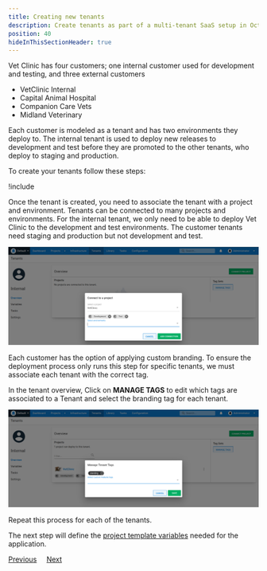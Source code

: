 ```yaml
---
title: Creating new tenants
description: Create tenants as part of a multi-tenant SaaS setup in Octopus Deploy.
position: 40
hideInThisSectionHeader: true
---
```


Vet Clinic has four customers; one internal customer used for development and testing, and three external customers

- VetClinic Internal
- Capital Animal Hospital
- Companion Care Vets
- Midland Veterinary

Each customer is modeled as a tenant and has two environments they deploy to. The internal tenant is used to deploy new releases to development and test before they are promoted to the other tenants, who deploy to staging and production.

To create your tenants follow these steps:

!include <tenants-create-tenant>

Once the tenant is created, you need to associate the tenant with a project and environment. Tenants can be connected to many projects and environments. For the internal tenant, we only need to be able to deploy Vet Clinic to the development and test environments. The customer tenants need staging and production but not development and test.

![](images/associate-tenant-with-project.png "width=500")

Each customer has the option of applying custom branding. To ensure the deployment process only runs this step for specific tenants, we must associate each tenant with the correct tag.

In the tenant overview, Click on **MANAGE TAGS** to edit which tags are associated to a Tenant and select the branding tag for each tenant.

![](images/manage-tenant-tag-set.png "width=500")

Repeat this process for each of the tenants. 

The next step will define the [project template variables](/docs/tenants/guides/multi-tenant-saas-application/creating-project-template-variables.md) needed for the application.

<span><a class="btn btn-secondary" href="/docs/tenants/guides/multi-tenant-saas-application/creating-tenant-tag-set">Previous</a></span>&nbsp;&nbsp;&nbsp;&nbsp;&nbsp;<span><a class="btn btn-success" href="/docs/tenants/guides/multi-tenant-saas-application/creating-project-template-variables">Next</a></span>